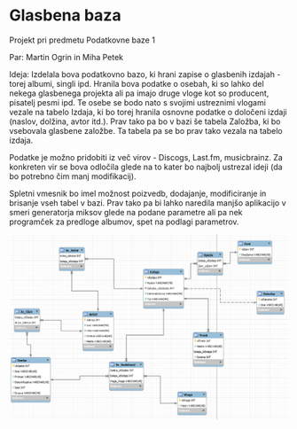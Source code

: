 # Glasbena baza
Projekt pri predmetu Podatkovne baze 1

Par: Martin Ogrin in Miha Petek

Ideja: Izdelala bova podatkovno bazo, ki hrani zapise o glasbenih izdajah - torej albumi, singli ipd. Hranila bova podatke o osebah, ki so lahko del nekega glasbenega projekta ali pa imajo druge vloge kot so producent, pisatelj pesmi ipd. Te osebe se bodo nato s svojimi ustreznimi vlogami vezale na tabelo Izdaja, ki bo torej hranila osnovne podatke o določeni izdaji (naslov, dolžina, avtor itd.). Prav tako pa bo v bazi še tabela Založba, ki bo vsebovala glasbene založbe. Ta tabela pa se bo prav tako vezala na tabelo izdaja.

Podatke je možno pridobiti iz več virov - Discogs, Last.fm, musicbrainz. Za konkreten vir se bova odločila glede na to kater bo najbolj ustrezal ideji (da bo potrebno čim manj modifikacij). 

Spletni vmesnik bo imel možnost poizvedb, dodajanje, modificiranje in brisanje vseh tabel v bazi. Prav tako pa bi lahko naredila manjšo aplikacijo v smeri generatorja miksov glede na podane parametre ali pa nek programček za predloge albumov, spet na podlagi parametrov.

![ER Diagram](static/ER_diagram.png)
